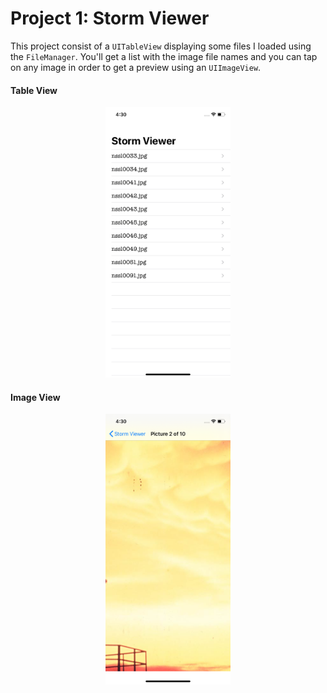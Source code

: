 # Project 1: Storm Viewer
This project consist of a `UITableView` displaying some files I loaded using the `FileManager`. You'll get a list with the image file names and you can
tap on any image in order to get a preview using an `UIImageView`.

#### Table View
<div style="text-align: center">
  <img style="width: 200px" src="https://github.com/jcbages/100DaysOfSwift/blob/master/Project1/screenshots/screenshot1.png" alt="Table View">
</div>

#### Image View
<div style="text-align:center">
  <img style="width: 200px" src="https://github.com/jcbages/100DaysOfSwift/blob/master/Project1/screenshots/screenshot2.png" alt="Table View">
</div>
